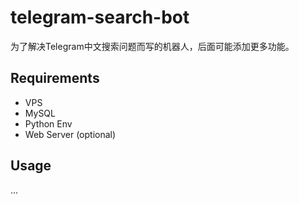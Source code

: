 # telegram-search-bot

为了解决Telegram中文搜索问题而写的机器人，后面可能添加更多功能。

## Requirements
- VPS
- MySQL
- Python Env
- Web Server (optional)


## Usage
...

